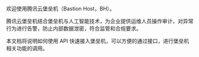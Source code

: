 
欢迎使用腾讯云堡垒机（Bastion Host，BH）。

腾讯云堡垒机结合堡垒机与人工智能技术，为企业提供运维人员操作审计，对异常行为进行告警，防止内部数据泄密，符合监管和合规要求。

本文档将说明如何使用 API 快速接入堡垒机，可以方便的通过接口，进行堡垒机相关功能的调用。
